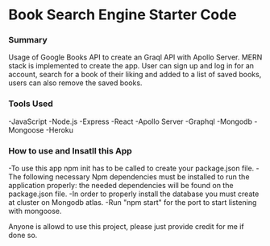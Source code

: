 # Book Search Engine Starter Code

### Summary 
Usage of Google Books API to create an Graql API with Apollo Server. MERN stack is implemented to create the app. User can sign up and log in for an account, search for a book of their liking and added to a list of saved books, users can also remove the saved books.

### Tools Used 
-JavaScript
-Node.js
-Express
-React
-Apollo Server
-Graphql
-Mongodb
-Mongoose
-Heroku


### How to use and Insatll this App
-To use this app npm init has to be called to create your package.json file.
-The following necessary Npm dependencies must be installed to run the application properly: the needed dependencies will be found on the package.json file.
-In order to properly install the database you must create at cluster on Mongodb atlas.
-Run "npm start" for the port to start listening with mongoose.

Anyone is allowd to use this project, please just provide credit for me if done so. 

